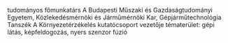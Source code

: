 ﻿---
layout: page_kutej_profilok
tud_idopont: 0
kutej_programfelelos_eloado: Dr. Rövid András
kutej_programfelelos: 
kutej_eloado:
---
tudományos főmunkatárs
A Budapesti Műszaki és Gazdaságtudományi Egyetem, Közlekedésmérnöki és Járműmérnöki Kar, Gépjárműtechnológia Tanszék
A Környezetérzékelés kutatócsoport vezetője
tématerület: gépi látás, képfeldogozás, nyers szenzor fúzió





